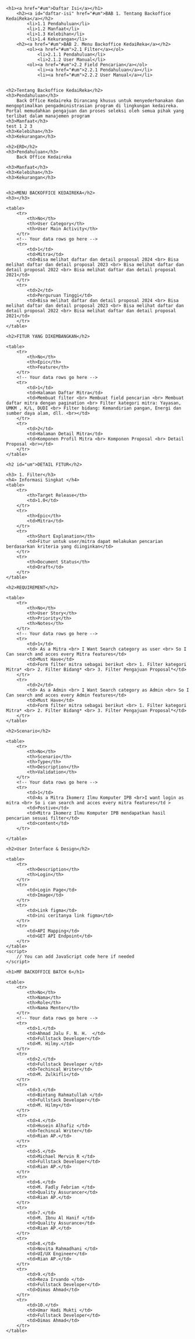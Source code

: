 <html lang="en">
<head>
    <meta charset="UTF-8">
    <meta name="viewport" content="width=device-width, initial-scale=1.0">
    <title>Project Documentation</title>
    <style>
        table {
            border-collapse: collapse;
            width: 100%;
        }
        th, td {
            border: 1px solid #dddddd;
            text-align: left;
            padding: 8px;
        }
        th {
            background-color: #f2f2f2;
        }
        #daftar-isi{
            padding-left: 10px;
        }
    </style>
</head>
<body>



    <h1><a href="#um">Daftar Isi</a></h1>
        <h2><a id="daftar-isi" href="#um">BAB 1. Tentang Backoffice KedaiReka</a></h2>
            <li>1.1 Pendahuluan</li>
            <li>1.2 Manfaat</li>
            <li>1.3 Kelebihan</li>
            <li>1.4 Kekurangan</li>
        <h2><a href="#um">BAB 2. Menu Backoffice KedaiReka</a></h2>
            <ol><a href="#um">2.1 Filter</a></ol>
                <li>2.1.1 Pendahuluan</li>
                <li>2.1.2 User Manual</li>
            <ol><a href="#um">2.2 Field Pencarian</a></ol>
                <li><a href="#um">2.2.1 Pendahuluan</a></li>
                <li><a href="#um">2.2.2 User Manual</a></li>
                

    <h2>Tentang Backoffice KedaiReka</h2>
    <h3>Pendahuluan</h3>
        Back Office Kedaireka Dirancang khusus untuk menyederhanakan dan mengoptimalkan pengadministrasian program di lingkungan kedaireka. Portal memudahkan pengajuan dan proses seleksi oleh semua pihak yang terlibat dalam manajemen program
    <h3>Manfaat</h3>
    test 1 2 3
    <h3>Kelebihan</h3>
    <h3>Kekurangan</h3>

    <h2>ERD</h2>
    <h3>Pendahuluan</h3>
        Back Office Kedaireka
       
    <h3>Manfaat</h3>
    <h3>Kelebihan</h3>
    <h3>Kekurangan</h3>


    <h2>MENU BACKOFFICE KEDAIREKA</h2>
    <h3></h3>

    <table>
        <tr>
            <th>No</th>
            <th>User Category</th>
            <th>User Main Activity</th>
        </tr>
        <!-- Your data rows go here -->
        <tr>
            <td>1</td>
            <td>Mitra</td>
            <td>Bisa melihat daftar dan detail proposal 2024 <br> Bisa melihat daftar dan detail proposal 2023 <br> Bisa melihat daftar dan detail proposal 2022 <br> Bisa melihat daftar dan detail proposal 2021</td>
        </tr>
        <tr>
            <td>2</td>
            <td>Perguruan Tinggi</td>
            <td>Bisa melihat daftar dan detail proposal 2024 <br> Bisa melihat daftar dan detail proposal 2023 <br> Bisa melihat daftar dan detail proposal 2022 <br> Bisa melihat daftar dan detail proposal 2021</td>
        </tr>
    </table>

    <h2>FITUR YANG DIKEMBANGKAN</h2>

    <table>
        <tr>
            <th>No</th>
            <th>Epic</th>
            <th>Feature</th>
        </tr>
        <!-- Your data rows go here -->
        <tr>
            <td>1</td>
            <td>Halaman Daftar Mitra</td>
            <td>Membuat filter <br> Membuat field pencarian <br> Membuat daftar mitra dengan pagination <br> Filter kategori mitra: Yayasan, UMKM , K/L, DUDI <br> Filter bidang: Kemandirian pangan, Energi dan sumber daya alam, dll. <br></td>
        </tr>
        <tr>
            <td>2</td>
            <td>Halaman Detail Mitra</td>
            <td>Komponen Profil Mitra <br> Komponen Proposal <br> Detail Proposal <br></td>
        </tr>
    </table>

    <h2 id="um">DETAIL FITUR</h2>

    <h3> 1. Filter</h3>
    <h4> Informasi Singkat </h4>
    <table>
        <tr>
            <th>Target Release</th>
            <td>1.0</td>
        </tr>
        <tr>
            <th>Epic</th>
            <td>Mitra</td>
        </tr>
        <tr>
            <th>Short Explanation</th>
            <td>Fitur untuk user/mitra dapat melakukan pencarian berdasarkan kriteria yang diinginkan</td>
        </tr>
        <tr>
            <th>Document Status</th>
            <td>Draft</td>
        </tr>
    </table>

    <h2>REQUIREMENT</h2>

    <table>
        <tr>
            <th>No</th>
            <th>User Story</th>
            <th>Priority</th>
            <th>Notes</th>
        </tr>
        <!-- Your data rows go here -->
        <tr>
            <td>1</td>
            <td> As a Mitra <br> I Want Search category as user <br> So I Can search and acces every Mitra features</td>
            <td>Must Have</td>
            <td>Form filter mitra sebagai berikut <br> 1. Filter kategori Mitra* <br> 2. Filter Bidang* <br> 3. Filter Pengajuan Proposal*</td>
        </tr>
        <tr>
            <td>2</td>
            <td> As a Admin <br> I Want Search category as Admin <br> So I Can search and acces every Admin features</td>
            <td>Must Have</td>
            <td>Form filter mitra sebagai berikut <br> 1. Filter kategori Mitra* <br> 2. Filter Bidang* <br> 3. Filter Pengajuan Proposal*</td>
        </tr>
    </table>

    <h2>Scenario</h2>

    <table>
        <tr>
            <th>No</th>
            <th>Scenario</th>
            <th>Type</th>
            <th>Description</th>
            <th>Validation</th>
        </tr>
        <!-- Your data rows go here -->
        <tr>
            <td>1</td>
            <td>As a Mitra Ikomerz Ilmu Komputer IPB <br>I want login as mitra <br> So i can search and acces every mitra features</td >
            <td>Postive</td>  
            <td>Mitra Ikomerz Ilmu Komputer IPB mendapatkan hasil pencarian sesuai filter</td>
            <td>content</td>
        </tr>

    </table>

    <h2>User Interface & Design</h2>
        
    <table>
        <tr>
            <th>Description</th>
            <th>Login</th>
        </tr>
        <tr>
            <td>Login Page</td>
            <td>Image</td>
        </tr>
        <tr>
            <td>Link figma</td>
            <td>ini ceritanya link figma</td>
        </tr>
        <tr>
            <td>API Mapping</td>
            <td>GET API Endpoint</td>
        </tr>
    </table>
    <script>
        // You can add JavaScript code here if needed
    </script>

    <h1>MF BACKOFFICE BATCH 6</h1>

    <table>
        <tr>
            <th>No</th>
            <th>Nama</th>
            <th>Role</th>
            <th>Nama Mentor</th>
        </tr>
        <!-- Your data rows go here -->
        <tr>
            <td>1.</td>
            <td>Ahmad Jalu F. N. H.	 </td>
            <td>Fullstack Developer</td>
            <td>M. Hilmy.</td>
        </tr>
        <tr>
            <td>2.</td>
            <td>Fullstack Developer </td>
            <td>Techincal Writer</td>
            <td>M. Zulkifli</td>
        </tr>
        <tr>
            <td>3.</td>
            <td>Bintang Rahmatullah </td>
            <td>Fullstack Developer</td>
            <td>M. Hilmy</td>
        </tr>
        <tr>
            <td>4.</td>
            <td>Husein Alhafiz </td>
            <td>Techincal Writer</td>
            <td>Rian AP.</td>
        </tr>
        <tr>
            <td>5.</td>
            <td>Michael Mervin R </td>
            <td>Fullstack Developer</td>
            <td>Rian AP.</td>
        </tr>
        <tr>
            <td>6.</td>
            <td>M. Fadly Febrian </td>
            <td>Quality Assurancer</td>
            <td>Rian AP.</td>
        </tr>
        <tr>
            <td>7.</td>
            <td>M. Ibnu Al Hanif </td>
            <td>Quality Assurance</td>
            <td>Rian AP.</td>
        </tr>
        <tr>
            <td>8.</td>
            <td>Novita Rahmadhani </td>
            <td>UI/UX Engineer</td>
            <td>Rian AP.</td>
        </tr>
        <tr>
            <td>9.</td>
            <td>Reza Irvando </td>
            <td>Fullstack Developer</td>
            <td>Dimas Ahmad</td>
        </tr>
        <tr>
            <td>10.</td>
            <td>Umar Hadi Mukti </td>
            <td>Fullstack Developer</td>
            <td>Dimas Ahmad</td>
        </tr>
    </table>
</body>
</html>
